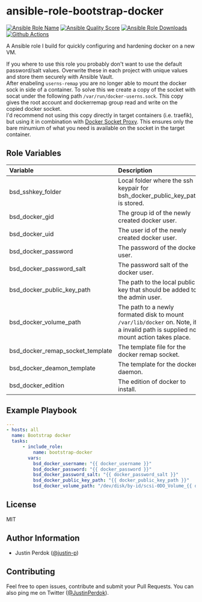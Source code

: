 # ansible-role-bootstrap-docker

[![Ansible Role Name](https://img.shields.io/ansible/role/51176?label=Role%20Name&logo=ansible&style=flat-square)](https://galaxy.ansible.com/justin_p/bootstrap_docker)
[![Ansible Quality Score](https://img.shields.io/ansible/quality/51176?label=Ansible%20Quality%20Score&logo=ansible&style=flat-square)](https://galaxy.ansible.com/justin_p/bootstrap_docker)
[![Ansible Role Downloads](https://img.shields.io/ansible/role/d/51176?label=Ansible%20Role%20Downloads&logo=ansible&style=flat-square)](https://galaxy.ansible.com/justin_p/bootstrap_docker)
[![Github Actions](https://img.shields.io/github/workflow/status/justin-p/ansible-role-bootstrap-docker/CI?label=Github%20Actions&logo=github&style=flat-square)](https://github.com/justin-p/ansible-role-bootstrap-docker/actions)

A Ansible role I build for quickly configuring and hardening docker on a new VM.

If you where to use this role you probably don't want to use the default password/salt values. Overwrite these in each project with unique values and store them securely with Ansible Vault.   
After enabeling `userns-remap` you are no longer able to mount the docker sock in side of a container. To solve this we create a copy of the socket with socat under the following path `/var/run/docker-userns.sock`. This copy gives the root account and dockerremap group read and write on the copied docker socket.  
I'd recommend not using this copy directly in target containers (i.e. traefik), but using it in combination with [Docker Socket Proxy](https://github.com/Tecnativa/docker-socket-proxy). This ensures only the bare minumium of what you need is available on the socket in the target container.

## Role Variables

| Variable                         | Description                                                                                                                       | Default value                                          |
| :------------------------------- | :-------------------------------------------------------------------------------------------------------------------------------- | :----------------------------------------------------- |
| bsd_sshkey_folder                | Local folder where the ssh keypair for bsh_docker_public_key_path is stored.                                                      | ~/.ssh                                                 |
| bsd_docker_gid                   | The group id of the newly created docker user.                                                                                    | 1337                                                   |
| bsd_docker_uid                   | The user id of the newly created docker user.                                                                                     | 1337                                                   |
| bsd_docker_password              | The password of the docker user.                                                                                                  | 123c2b9e024723391cf60279c5eb84e4!                      |
| bsd_docker_password_salt         | The password salt of the docker user.                                                                                             | 3204aa9ef01b8f2c62aaaa2613696b$                        |
| bsd_docker_public_key_path       | The path to the local public key that should be added to the admin user.                                                          | {{ bsd_sshkey_folder }}/id_rsa.pub                     |
| bsd_docker_volume_path           | The path to a newly formated disk to mount `/var/lib/docker` on. Note, if a invalid path is supplied no mount action takes place. | /dev/disk/by-id/scsi-0DO_Volume_volume                 |
| bsd_docker_remap_socket_template | The template file for the docker remap socket.                                                                                    | {{ role_path }}/templates/dockerremapsocket.service.j2 |
| bsd_docker_deamon_template       | The template for the docker daemon.                                                                                               | {{ role_path }}/templates/daemon.json.j2               |
| bsd_docker_edition               | The edition of docker to install.                                                                                                 | ce                                                     |

## Example Playbook

```yaml
---
- hosts: all
  name: Bootstrap docker
  tasks:
      - include_role:
          name: bootstrap-docker
        vars:
          bsd_docker_username: "{{ docker_username }}"
          bsd_docker_password: "{{ docker_password }}"
          bsd_docker_password_salt: "{{ docker_password_salt }}"
          bsd_docker_public_key_path: "{{ docker_public_key_path }}"
          bsd_docker_volume_path: "/dev/disk/by-id/scsi-0DO_Volume_{{ do_docker_volume_name }}"
```

## License

MIT

## Author Information

- Justin Perdok ([@justin-p](https://github.com/justin-p/))

## Contributing

Feel free to open issues, contribute and submit your Pull Requests. You can also ping me on Twitter ([@JustinPerdok](https://twitter.com/JustinPerdok)).
